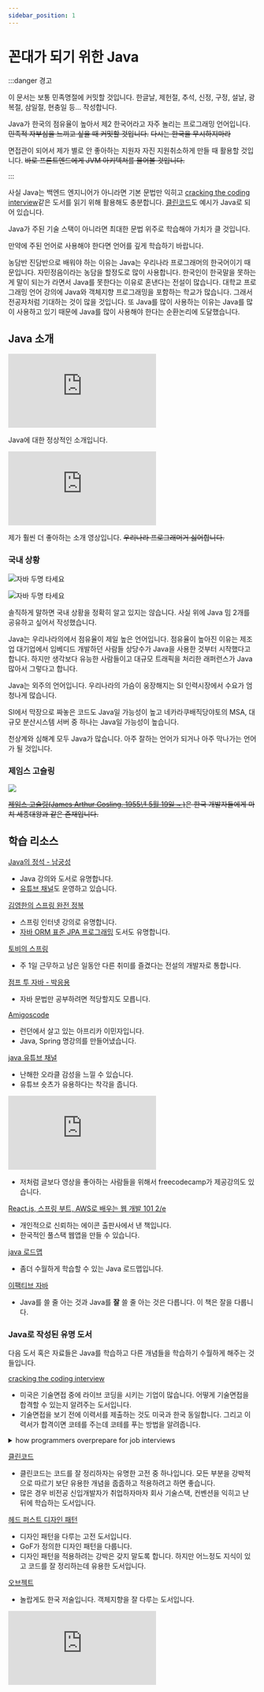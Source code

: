 ```yaml
---
sidebar_position: 1
---
```


# 꼰대가 되기 위한 Java

:::danger 경고

이 문서는 보통 민족명절에 커밋할 것입니다. 한글날, 제헌절, 추석, 신정, 구정, 설날, 광복절, 삼일절, 현충일 등... 작성합니다.

Java가 한국의 점유율이 높아서 제2 한국어라고 자주 놀리는 프로그래밍 언어입니다. ~~민족적 자부심을 느끼고 싶을 때 커밋할 것입니다.~~ ~~다시는 한국을 무시하지마라~~

면접관이 되어서 제가 별로 안 좋아하는 지원자 자진 지원취소하게 만들 때 활용할 것입니다. ~~바로 프론트엔드에게 JVM 아키텍쳐를 물어볼 것입니다.~~

:::

사실 Java는 백엔드 엔지니어가 아니라면 기본 문법만 익히고 [cracking the coding interview](https://www.yes24.com/Product/Goods/44305533)같은 도서를 읽기 위해 활용해도 충분합니다. [클린코드](https://www.yes24.com/Product/Goods/11681152)도 예시가 Java로 되어 있습니다.

Java가 주된 기술 스택이 아니라면 최대한 문법 위주로 학습해야 가치가 클 것입니다.

만약에 주된 언어로 사용해야 한다면 언어를 깊게 학습하기 바랍니다.

농담반 진담반으로 배워야 하는 이유는 Java는 우리나라 프로그래머의 한국어이기 때문입니다. 자민정음이라는 농담을 할정도로 많이 사용합니다. 한국인이 한국말을 못하는게 말이 되는가 라면서 Java를 못한다는 이유로 혼낸다는 전설이 많습니다. 대학교 프로그래밍 언어 강의에 Java와 객체지향 프로그래밍을 포함하는 학교가 많습니다. 그래서 전공자처럼 기대하는 것이 많을 것입니다. 또 Java를 많이 사용하는 이유는 Java를 많이 사용하고 있기 때문에 Java를 많이 사용해야 한다는 순환논리에 도달했습니다.

## Java 소개

<iframe class="codepen" src="https://www.youtube.com/embed/l9AzO1FMgM8" title="Java in 100 Seconds" frameborder="0" allow="accelerometer; autoplay; clipboard-write; encrypted-media; gyroscope; picture-in-picture; web-share" allowfullscreen></iframe>

Java에 대한 정상적인 소개입니다.

<iframe class="codepen" src="https://www.youtube.com/embed/m4-HM_sCvtQ" title="Java for the Haters in 100 Seconds" frameborder="0" allow="accelerometer; autoplay; clipboard-write; encrypted-media; gyroscope; picture-in-picture; web-share" allowfullscreen></iframe>

제가 훨씬 더 좋아하는 소개 영상입니다. ~~우리나라 프로그래머거 싫어합니다.~~

### 국내 상황

![자바 두명 타세요](https://user-images.githubusercontent.com/84452145/271985187-126c5a39-8ff3-439d-be16-a8ce1b57c3c6.png)

![자바 두명 타세요](https://user-images.githubusercontent.com/84452145/271985138-8f545133-4283-400b-a20c-bdcbfd57ad75.png)

솔직하게 말하면 국내 상황을 정확히 알고 있지는 않습니다. 사실 위에 Java 밈 2개를 공유하고 싶어서 작성했습니다.

Java는 우리나라의에서 점유율이 제일 높은 언어입니다. 점유율이 높아진 이유는 제조업 대기업에서 임베디드 개발하던 사람들 상당수가 Java을 사용한 것부터 시작했다고 합니다. 하지만 생각보다 유능한 사람들이고 대규모 트래픽을 처리한 래퍼런스가 Java 많아서 그렇다고 합니다.

Java는 외주의 언어입니다. 우리나라의 가슴이 웅장해지는 SI 인력시장에서 수요가 엄청나게 많습니다.

SI에서 막장으로 짜놓은 코드도 Java일 가능성이 높고 네카라쿠배직당야토의 MSA, 대규모 분산시스템 서버 중 하나는 Java일 가능성이 높습니다.

천상계와 심해계 모두 Java가 많습니다. 아주 잘하는 언어가 되거나 아주 막나가는 언어가 될 것입니다.

### 제임스 고슬링

![](https://user-images.githubusercontent.com/84452145/273433111-ea9ffc80-db2b-4902-a428-7a583ec2d60e.png)

~~[제임스 고슬링(James Arthur Gosling, 1955년 5월 19일 ~ )](https://ko.wikipedia.org/wiki/%EC%A0%9C%EC%9E%84%EC%8A%A4_%EA%B3%A0%EC%8A%AC%EB%A7%81)은 한국 개발자들에게 마치 세종대왕과 같은 존재입니다.~~

## 학습 리소스

[Java의 정석 - 남궁성](https://www.yes24.com/Product/Goods/24259565)

- Java 강의와 도서로 유명합니다.
- [유튜브 채널](https://www.youtube.com/channel/UC1IsspG2U_SYK8tZoRsyvfg)도 운영하고 있습니다.

[김영한의 스프링 완전 정복](https://www.inflearn.com/roadmaps/373)

- 스프링 인터넷 강의로 유명합니다.
- [자바 ORM 표준 JPA 프로그래밍](https://www.yes24.com/Product/Goods/19040233) 도서도 유명합니다.

[토비의 스프링](https://www.yes24.com/Product/Goods/7516911)

- 주 1일 근무하고 남은 일동안 다른 취미를 즐겼다는 전설의 개발자로 통합니다.

[점프 투 자바 - 박응용](https://wikidocs.net/book/31)

- 자바 문법만 공부하려면 적당할지도 모릅니다.

[Amigoscode](https://www.youtube.com/@amigoscode)

- 런던에서 살고 있는 아프리카 이민자입니다.
- Java, Spring 명강의를 만들어냈습니다.

[java 유튜브 채널](https://www.youtube.com/@java/featured)

- 난해한 오라클 감성을 느낄 수 있습니다.
- 유튜브 숏츠가 유용하다는 착각을 줍니다.

<iframe class="codepen" src="https://www.youtube.com/embed/GdzRzWymT4c" title="Java Basics – Crash Course" frameborder="0" allow="accelerometer; autoplay; clipboard-write; encrypted-media; gyroscope; picture-in-picture; web-share" allowfullscreen></iframe>

- 저처럼 글보다 영상을 좋아하는 사람들을 위해서 freecodecamp가 제공강의도 있습니다.

[React.js, 스프링 부트, AWS로 배우는 웹 개발 101 2/e](https://www.yes24.com/Product/Goods/112938949)

- 개인적으로 신뢰하는 에이콘 출판사에서 낸 책입니다.
- 한국적인 풀스택 웹앱을 만들 수 있습니다.

[java 로드맵](https://roadmap.sh/java)

- 좀더 수월하게 학습할 수 있는 Java 로드맵입니다.

[이팩티브 자바](https://www.yes24.com/Product/Goods/65551284)

- Java를 쓸 줄 아는 것과 Java를 **잘** 쓸 줄 아는 것은 다릅니다. 이 책은 잘을 다룹니다.

### Java로 작성된 유명 도서

다음 도서 혹은 자료들은 Java를 학습하고 다른 개념들을 학습하기 수월하게 해주는 것들입니다.

[cracking the coding interview](https://www.yes24.com/Product/Goods/44305533)

- 미국은 기술면접 중에 라이브 코딩을 시키는 기업이 많습니다. 어떻게 기술면접을 합격할 수 있는지 알려주는 도서입니다.
- 기술면접을 보기 전에 이력서를 제출하는 것도 미국과 한국 동일합니다. 그리고 이력서가 합격이면 코테를 주는데 코테를 푸는 방법을 알려줍니다.

<details>
<summary>how programmers overprepare for job interviews</summary>
<div markdown="1">

<iframe class="codepen" src="https://www.youtube.com/embed/5bId3N7QZec" title="how programmers overprepare for job interviews" frameborder="0" allow="accelerometer; autoplay; clipboard-write; encrypted-media; gyroscope; picture-in-picture; web-share" allowfullscreen></iframe>

이런 곳에서도 언급되는 고전에 해당합니다.

</div>
</details>

[클린코드](https://www.yes24.com/Product/Goods/11681152)

- 클린코드는 코드를 잘 정리하자는 유명한 고전 중 하나입니다. 모든 부분을 강박적으로 따르기 보단 유용한 개념을 줍줍하고 적용하려고 하면 좋습니다.
- 많은 경우 비전공 신입개발자가 취업하자마자 회사 기술스택, 컨벤션을 익히고 난 뒤에 학습하는 도서입니다.

[헤드 퍼스트 디자인 패턴](https://www.yes24.com/Product/Goods/108192370)

- 디자인 패턴을 다루는 고전 도서입니다.
- GoF가 정의한 디자인 패턴을 다룹니다.
- 디자인 패턴을 적용하려는 강박은 갖지 말도록 합니다. 하지만 어느정도 지식이 있고 코드를 잘 정리하는데 유용한 도서입니다.

[오브젝트](https://www.yes24.com/Product/Goods/74219491)

- 놀랍게도 한국 저술입니다. 객체지향을 잘 다루는 도서입니다.

<iframe class="codepen" src="https://www.youtube.com/embed/GdzRzWymT4c" title="Java Basics – Crash Course" frameborder="0" allow="accelerometer; autoplay; clipboard-write; encrypted-media; gyroscope; picture-in-picture; web-share" allowfullscreen></iframe>
